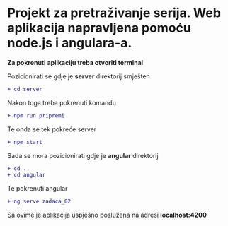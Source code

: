 # Projekt za pretraživanje serija. Web aplikacija napravljena pomoću node.js i angulara-a.


__Za pokrenuti aplikaciju treba otvoriti terminal__

Pozicionirati se gdje je __server__ direktorij smješten
```diff
+ cd server
```
Nakon toga treba pokrenuti komandu 
```diff
+ npm run pripremi
```
Te onda se tek pokreće server
```diff
+ npm start
```
Sada se mora pozicionirati gdje je __angular__ direktorij
```diff
+ cd ..
+ cd angular
```
Te pokrenuti angular 
```diff
+ ng serve zadaca_02
```
Sa ovime je aplikacija uspješno poslužena na adresi __localhost:4200__
